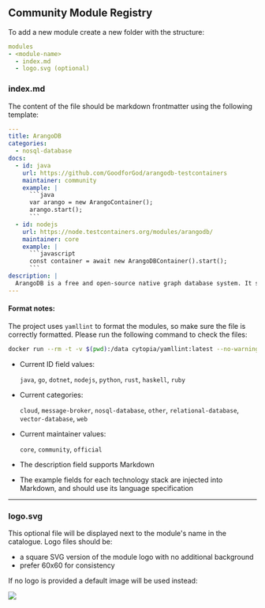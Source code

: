 ## Community Module Registry

To add a new module create a new folder with the structure:

```yaml
modules
- <module-name>
  - index.md
  - logo.svg (optional)
```

### index.md

The content of the file should be markdown frontmatter using the following template:

```yaml
---
title: ArangoDB
categories:
  - nosql-database
docs:
  - id: java
    url: https://github.com/GoodforGod/arangodb-testcontainers
    maintainer: community
    example: |
      ```java
      var arango = new ArangoContainer();
      arango.start();
      ```
  - id: nodejs
    url: https://node.testcontainers.org/modules/arangodb/
    maintainer: core
    example: |
      ```javascript
      const container = await new ArangoDBContainer().start();
      ```
description: |
  ArangoDB is a free and open-source native graph database system. It supports three data models; graphs, JSON documents, and key/value.
---
```

#### Format notes:

The project uses `yamllint` to format the modules, so make sure the file is correctly formatted. Please run the following command to check the files:

```bash
docker run --rm -t -v $(pwd):/data cytopia/yamllint:latest --no-warnings -d .yamllint .
```

- Current ID field values: 
  
  `java`, `go`, `dotnet`, `nodejs`, `python`, `rust`, `haskell`, `ruby`

- Current categories: 

  `cloud`, `message-broker`, `nosql-database`, `other`, `relational-database`, `vector-database`, `web`

- Current maintainer values:

  `core`, `community`, `official`

- The description field supports Markdown

- The example fields for each technology stack are injected into Markdown, and should use its language specification

---

### logo.svg

This optional file will be displayed next to the module's name in the catalogue. Logo files should be:

* a square SVG version of the module logo with no additional background
* prefer 60x60 for consistency

If no logo is provided a default image will be used instead:

<img src="https://testcontainers.com/images/modules/none.svg">
